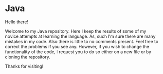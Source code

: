# Java

Hello there!

Welcome to my Java repository. Here I keep the results of some of my novice attempts
at learning the language. As, such I'm sure there are many mistakes in my code. Also there
is little to no comments present. Feel free to correct the problems if you see any. However,
if you wish to change the functionality of the code, I request you to do so either on a new file or by cloning the repository.

Thanks for visiting!
